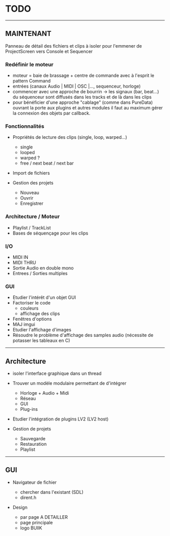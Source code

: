 # TODO

---------------
## MAINTENANT

Panneau de détail des fichiers et clips à isoler pour l'emmener de ProjectScreen vers Console et Sequencer

### Redéfinir le moteur 

 * moteur = baie de brassage + centre de commande  avec à l'esprit le 
 pattern Command
 * entrées (canaux Audio | MIDI | OSC |..., sequenceur, horloge)
 * commencer avec une approche de bourrin -> les signaux (bar, beat...) 
 du séquenceur sont diffusés dans les tracks et de là dans les clips
 * pour bénéficier d'une approche "cablage" (comme dans PureData) 
 ouvrant la porte aux plugins et autres modules il faut au maximum gérer 
 la connexion des objets par callback.

### Fonctionnalités

* Propriétés de lecture des clips (single, loop, warped...)
	* single
	* looped
	* warped ?
	* free / next beat / next bar

* Import de fichiers

* Gestion des projets
	* Nouveau
	* Ouvrir
	* Enregistrer
	
### Architecture / Moteur

* Playlist / TrackList
* Bases de séquençage pour les clips

### I/O

* MIDI IN
* MIDI THRU
* Sortie Audio en double mono
* Entrees / Sorties multiples

### GUI

* Etudier l'intérêt d'un objet GUI
* Factoriser le code
	* couleurs
	* affichage des clips
* Fenêtres d'options
* MAJ imgui
* Etudier l'affichage d'images
* Résoudre le problème d'affichage des samples audio (nécessite de potasser les tableaux en C)


---------------
## Architecture

* isoler l'interface graphique dans un thread

* Trouver un modèle modulaire permettant de d'intégrer 
	* Horloge + Audio + Midi
	* Réseau
	* GUI
	* Plug-ins

* Etudier l'intégration de plugins LV2 (LV2 host)

* Gestion de projets
	* Sauvegarde
	* Restauration
	* Playlist

---------------
## GUI


* Navigateur de fichier
	* chercher dans l'existant (SDL)
	* dirent.h

* Design
	* par page A DETAILLER
	* page principale
	* logo BUllK


